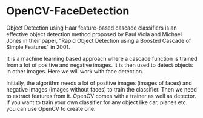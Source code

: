 # OpenCV-FaceDetection
Object Detection using Haar feature-based cascade classifiers is an effective object detection method proposed by Paul Viola and Michael Jones in their paper, "Rapid Object Detection using a Boosted Cascade of Simple Features" in 2001. 

It is a machine learning based approach where a cascade function is trained from a lot of positive and negative images. It is then used to detect objects in other images.
Here we will work with face detection. 

Initially, the algorithm needs a lot of positive images (images of faces) and negative images (images without faces) to train the classifier. Then we need to extract features from it. 
OpenCV comes with a trainer as well as detector. If you want to train your own classifier for any object like car, planes etc. you can use OpenCV to create one.
